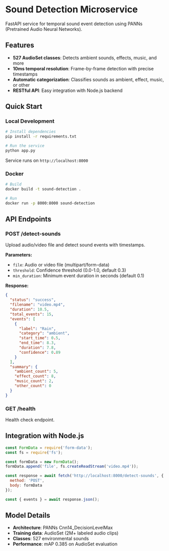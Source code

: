 # Sound Detection Microservice

FastAPI service for temporal sound event detection using PANNs (Pretrained Audio Neural Networks).

## Features

- **527 AudioSet classes**: Detects ambient sounds, effects, music, and more
- **10ms temporal resolution**: Frame-by-frame detection with precise timestamps
- **Automatic categorization**: Classifies sounds as ambient, effect, music, or other
- **RESTful API**: Easy integration with Node.js backend

## Quick Start

### Local Development

```bash
# Install dependencies
pip install -r requirements.txt

# Run the service
python app.py
```

Service runs on `http://localhost:8000`

### Docker

```bash
# Build
docker build -t sound-detection .

# Run
docker run -p 8000:8000 sound-detection
```

## API Endpoints

### POST /detect-sounds

Upload audio/video file and detect sound events with timestamps.

**Parameters:**
- `file`: Audio or video file (multipart/form-data)
- `threshold`: Confidence threshold (0.0-1.0, default 0.3)
- `min_duration`: Minimum event duration in seconds (default 0.1)

**Response:**
```json
{
  "status": "success",
  "filename": "video.mp4",
  "duration": 10.5,
  "total_events": 15,
  "events": [
    {
      "label": "Rain",
      "category": "ambient",
      "start_time": 0.5,
      "end_time": 8.3,
      "duration": 7.8,
      "confidence": 0.89
    }
  ],
  "summary": {
    "ambient_count": 5,
    "effect_count": 8,
    "music_count": 2,
    "other_count": 0
  }
}
```

### GET /health

Health check endpoint.

## Integration with Node.js

```javascript
const FormData = require('form-data');
const fs = require('fs');

const formData = new FormData();
formData.append('file', fs.createReadStream('video.mp4'));

const response = await fetch('http://localhost:8000/detect-sounds', {
  method: 'POST',
  body: formData
});

const { events } = await response.json();
```

## Model Details

- **Architecture**: PANNs Cnn14_DecisionLevelMax
- **Training data**: AudioSet (2M+ labeled audio clips)
- **Classes**: 527 environmental sounds
- **Performance**: mAP 0.385 on AudioSet evaluation
